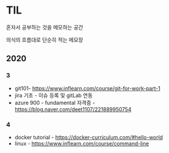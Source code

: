 # TIL
혼자서 공부하는 것을 메모하는 공간

의식의 흐름대로 단순히 적는 메모장

## 2020

### 3

- git101- https://www.inflearn.com/course/git-for-work-part-1
- jira 기초 - 이슈 등록 및 gitLab 연동
- azure 900 - fundamental 자격증 - https://blog.naver.com/deet1107/221889950754

### 4

- docker tutorial - https://docker-curriculum.com/#hello-world
- linux - https://www.inflearn.com/course/command-line

